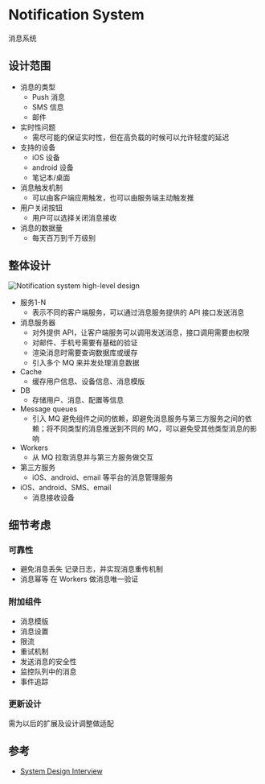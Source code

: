 # Notification System
消息系统

## 设计范围
- 消息的类型
  - Push 消息
  - SMS 信息
  - 邮件
- 实时性问题
  - 需尽可能的保证实时性，但在高负载的时候可以允许轻度的延迟
- 支持的设备
  - iOS 设备
  - android 设备
  - 笔记本/桌面
- 消息触发机制
  - 可以由客户端应用触发，也可以由服务端主动触发推
- 用户关闭按钮
  - 用户可以选择关闭消息接收
- 消息的数据量
  - 每天百万到千万级别


## 整体设计
![Notification system high-level design](https://cdn.gzhh.tech/2022/10/notification-system-high-level-design.png)

- 服务1-N
  - 表示不同的客户端服务，可以通过消息服务提供的 API 接口发送消息
- 消息服务器
  - 对外提供 API，让客户端服务可以调用发送消息，接口调用需要由权限
  - 对邮件、手机号需要有基础的验证
  - 渲染消息时需要查询数据库或缓存
  - 引入多个 MQ 来并发处理消息数据
- Cache
  - 缓存用户信息、设备信息、消息模版
- DB
  - 存储用户、消息、配置等信息
- Message queues
  - 引入 MQ 避免组件之间的依赖，即避免消息服务与第三方服务之间的依赖；将不同类型的消息推送到不同的 MQ，可以避免受其他类型消息的影响
- Workers
  - 从 MQ 拉取消息并与第三方服务做交互
- 第三方服务
  - iOS、android、email 等平台的消息管理服务
- iOS、android、SMS、email
  - 消息接收设备

## 细节考虑
### 可靠性
- 避免消息丢失
记录日志，并实现消息重传机制
- 消息幂等
在 Workers 做消息唯一验证

### 附加组件
- 消息模版
- 消息设置
- 限流
- 重试机制
- 发送消息的安全性
- 监控队列中的消息
- 事件追踪

### 更新设计
需为以后的扩展及设计调整做适配


## 参考
- [System Design Interview](https://book.douban.com/subject/35246417/)
